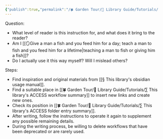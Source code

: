 ```yaml
---
{"publish":true,"permalink":"/🍀 Garden Tour/🧰 Library Guide/Tutorials/» This library's tutorial writing workflow.md","title":"» This library's tutorial writing workflow","created":"2022-08-07","modified":"2023-03-14","published":"2025-07-09T09:45:18.593+08:00","cssclasses":""}
---
```


Question:

- What level of reader is this instruction for, and what does it bring to the reader?
- Am I [[🪞Give a man a fish and you feed him for a day; teach a man to fish and you feed him for a lifetime\|teaching a man to fish or giving him a fish]]?
- Do I actually use it this way myself? Will I mislead others?

Steps:

- Find inspiration and original materials from [[§ This library's obsidian usage manual]].
- Find a suitable place in [[🍀 Garden Tour/🧰 Library Guide/Tutorials/∑ This library's ACCESS workflow summary]] to insert new links and create new ones.
- Check its position in [[🍀 Garden Tour/🧰 Library Guide/Tutorials/∑ This library's ACCESS folder entry summary]].
- After writing, follow the instructions to operate it again to supplement any possible remaining details.
- During the writing process, be willing to delete workflows that have been deprecated or are rarely used. 